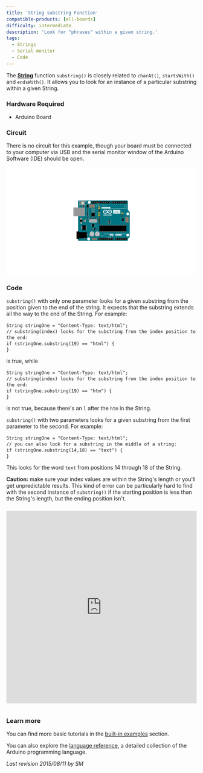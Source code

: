 ```yaml
---
title: 'String substring Function'
compatible-products: [all-boards]
difficulty: intermediate
description: 'Look for "phrases" within a given string.'
tags: 
  - Strings
  - Serial monitor
  - Code 
---
```


The [**String**](https://www.arduino.cc/en/Reference/StringObject) function `substring()` is closely related to `charAt()`,  `startsWith()` and `endsWith()`. It allows you to look for an instance of a particular substring within a given String.

### Hardware Required

- Arduino Board

### Circuit

There is no circuit for this example, though your board must be connected to your computer via USB and the serial monitor window of the Arduino Software (IDE) should be open.

![](assets/circuit.png)


### Code

`substring()` with only one parameter looks for a given substring from the position given to the end of the string.  It expects that the substring extends all the way to the end of the String.  For example:

```arduino
String stringOne = "Content-Type: text/html";
// substring(index) looks for the substring from the index position to the end:
if (stringOne.substring(19) == "html") {
}
```

is true, while

```arduino
String stringOne = "Content-Type: text/html";
// substring(index) looks for the substring from the index position to the end:
if (stringOne.substring(19) == "htm") {
}
```

is not true, because there's an `l` after the `htm` in the String.

`substring()` with two parameters looks for a given substring from the first parameter to the second.  For example:

```arduino
String stringOne = "Content-Type: text/html";
// you can also look for a substring in the middle of a string:
if (stringOne.substring(14,18) == "text") {
}
```

This looks for the word `text` from positions 14 through 18 of the String.

**Caution:**
make sure your index values are within the String's length or you'll get unpredictable results. This kind of error can be particularly hard to find with the second instance of `substring()` if the starting position is less than the String's length, but the ending position isn't.

<iframe src='https://create.arduino.cc/example/builtin/08.Strings%5CStringSubstring/StringSubstring/preview?embed&snippet' style='height:510px;width:100%;margin:10px 0' frameborder='0'></iframe>

### Learn more

You can find more basic tutorials in the [built-in examples](/built-in-examples) section.

You can also explore the [language reference](https://www.arduino.cc/reference/en/), a detailed collection of the Arduino programming language.

*Last revision 2015/08/11 by SM*